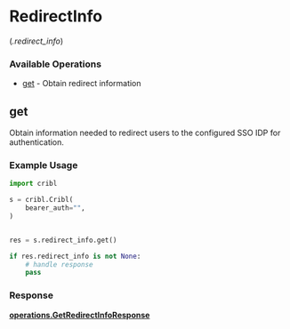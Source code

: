 # RedirectInfo
(*.redirect_info*)

### Available Operations

* [get](#get) - Obtain redirect information

## get

Obtain information needed to redirect users to the configured SSO IDP for authentication.

### Example Usage

```python
import cribl

s = cribl.Cribl(
    bearer_auth="",
)


res = s.redirect_info.get()

if res.redirect_info is not None:
    # handle response
    pass
```


### Response

**[operations.GetRedirectInfoResponse](../../models/operations/getredirectinforesponse.md)**

